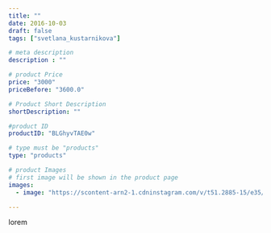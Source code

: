 ```yaml
---
title: ""
date: 2016-10-03
draft: false
tags: ["svetlana_kustarnikova"]

# meta description
description : ""

# product Price
price: "3000"
priceBefore: "3600.0"

# Product Short Description
shortDescription: ""

#product ID
productID: "BLGhyvTAE0w"

# type must be "products"
type: "products"

# product Images
# first image will be shown in the product page
images:
  - image: "https://scontent-arn2-1.cdninstagram.com/v/t51.2885-15/e35/14592000_197576510666222_6101345869712326656_n.jpg?se=7&tp=1&_nc_ht=scontent-arn2-1.cdninstagram.com&_nc_cat=102&_nc_ohc=pDxiKUcgLUsAX943kJf&ccb=7-4&oh=85dcf9b7874bf4a1a82c95a1b3b8b02c&oe=6082F434&ig_cache_key=MTM1MjkxNzM2MDM2NDc2ODU2MA%3D%3D.2-ccb7-4"

---
```

lorem
